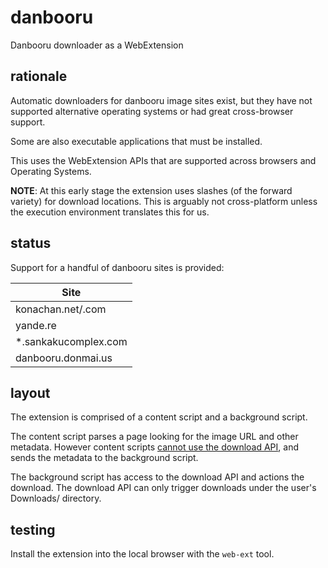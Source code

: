 # danbooru
Danbooru downloader as a WebExtension

## rationale
Automatic downloaders for danbooru image sites exist, but they have not
supported alternative operating systems or had great cross-browser support.

Some are also executable applications that must be installed.

This uses the WebExtension APIs that are supported across browsers and Operating
Systems.

**NOTE**: At this early stage the extension uses slashes (of the forward variety)
for download locations. This is arguably not cross-platform unless the execution
environment translates this for us.

## status
Support for a handful of danbooru sites is provided:

| Site |
|---|
| konachan.net/.com |
| yande.re |
| *.sankakucomplex.com |
| danbooru.donmai.us |

## layout
The extension is comprised of a content script and a background script.

The content script parses a page looking for the image URL and other metadata.
However content scripts [cannot use the download API](https://developer.mozilla.org/en-US/Add-ons/WebExtensions/Content_scripts#WebExtension_APIs), and sends the metadata to the background script.

The background script has access to the download API and actions the download.
The download API can only trigger downloads under the user's Downloads/ directory.

## testing
Install the extension into the local browser with the `web-ext` tool.
